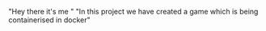 "Hey there it's me "
"In this project we have created a game which is being containerised in docker"

